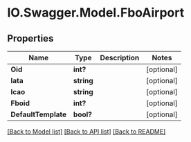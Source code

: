 # IO.Swagger.Model.FboAirport
## Properties

Name | Type | Description | Notes
------------ | ------------- | ------------- | -------------
**Oid** | **int?** |  | [optional] 
**Iata** | **string** |  | [optional] 
**Icao** | **string** |  | [optional] 
**Fboid** | **int?** |  | [optional] 
**DefaultTemplate** | **bool?** |  | [optional] 

[[Back to Model list]](../README.md#documentation-for-models) [[Back to API list]](../README.md#documentation-for-api-endpoints) [[Back to README]](../README.md)

